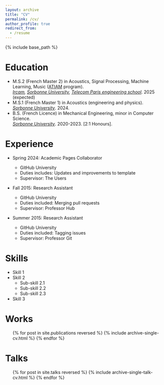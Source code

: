 ```yaml
---
layout: archive
title: "CV"
permalink: /cv/
author_profile: true
redirect_from:
  - /resume
---
```


{% include base_path %}

Education
======
* M.S.2 (French Master 2) in Acoustics, Signal Processing, Machine Learning, Music ([ATIAM](http://www.atiam.ircam.fr/en/) program). <br>
 *[Ircam](https://www.ircam.fr/), [Sorbonne University](https://sciences.sorbonne-universite.fr/en), [Telecom Paris engineering school](https://www.telecom-paris.fr/en/home)*. 2025 (expected)
* M.S.1 (French Master 1) in Acoustics (engineering and physics). <br>
  *[Sorbonne University](https://sciences.sorbonne-universite.fr/en)*. 2024.
* B.S. (French Licence) in Mechanical Engineering, minor in Computer Science. <br> 
  *[Sorbonne University](https://sciences.sorbonne-universite.fr/en)*. 2020-2023. [2:1 Honours].

Experience
======
* Spring 2024: Academic Pages Collaborator
  * GitHub University
  * Duties includes: Updates and improvements to template
  * Supervisor: The Users

* Fall 2015: Research Assistant
  * GitHub University
  * Duties included: Merging pull requests
  * Supervisor: Professor Hub

* Summer 2015: Research Assistant
  * GitHub University
  * Duties included: Tagging issues
  * Supervisor: Professor Git
  
Skills
======
* Skill 1
* Skill 2
  * Sub-skill 2.1
  * Sub-skill 2.2
  * Sub-skill 2.3
* Skill 3

Works
======
  <ul>{% for post in site.publications reversed %}
    {% include archive-single-cv.html %}
  {% endfor %}</ul>
  
Talks
======
  <ul>{% for post in site.talks reversed %}
    {% include archive-single-talk-cv.html  %}
  {% endfor %}</ul>
  
<!-- Teaching
======
  <ul>{% for post in site.teaching reversed %}
    {% include archive-single-cv.html %}
  {% endfor %}</ul> -->
  
<!-- Service and leadership
======
* Currently signed in to 43 different slack teams -->
